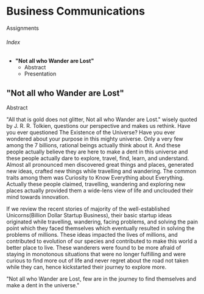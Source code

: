 # Business Communications
Assignments
###### Index 
  - **"Not all who Wander are Lost"**
    - Abstract
    - Presentation

## "Not all who Wander are Lost"
Abstract

"All that is gold does not glitter, Not all who Wander are Lost." wisely quoted by J. R. R. Tolkien, questions our perspective and makes us rethink. Have you ever questioned The Existence of the Universe? Have you ever wondered about your purpose in this mighty universe. Only a very few among the 7 billions, rational beings actually think about it. And these people actually believe they are here to make a dent in this universe and these people actually dare to explore, travel, find, learn, and understand. Almost all pronounced men discovered great things and places, generated new ideas, crafted new things while travelling and wandering. The common traits among them was Curiosity to Know Everything about Everything. Actually these people claimed, travelling, wandering and exploring new places actually provided them a wide-lens view of life and unclouded their mind towards innovation.

If we review the recent stories of majority of the well-established Unicorns(Billion Dollar Startup Business), their basic startup ideas originated while travelling, wandering, facing problems, and solving the pain point which they faced themselves which eventually resulted in solving the problems of millions. These ideas impacted the lives of millions, and contributed to evolution of our species and contributed to make this world a better place to live. These wanderers were found to be more afraid of staying in monotonous situations that were no longer fulfilling and were curious to find more out of life and never regret about the road not taken while they can, hence kickstarted their journey to explore more.

"Not all who Wander are Lost, few are in the journey to find themselves and make a dent in the universe."

